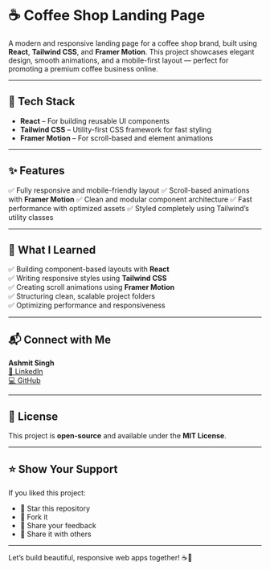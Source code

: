 # ☕ Coffee Shop Landing Page

A modern and responsive landing page for a coffee shop brand, built using **React**, **Tailwind CSS**, and **Framer Motion**. This project showcases elegant design, smooth animations, and a mobile-first layout — perfect for promoting a premium coffee business online.

---

## 🚀 Tech Stack

- **React** – For building reusable UI components
- **Tailwind CSS** – Utility-first CSS framework for fast styling
- **Framer Motion** – For scroll-based and element animations

---

## ✨ Features

✅ Fully responsive and mobile-friendly layout
✅ Scroll-based animations with **Framer Motion**
✅ Clean and modular component architecture
✅ Fast performance with optimized assets
✅ Styled completely using Tailwind’s utility classes

---

## 🧠 What I Learned

✅ Building component-based layouts with **React**  
✅ Writing responsive styles using **Tailwind CSS**  
✅ Creating scroll animations using **Framer Motion**  
✅ Structuring clean, scalable project folders  
✅ Optimizing performance and responsiveness

---

## 📬 Connect with Me

**Ashmit Singh**  
[🔗 LinkedIn](https://www.linkedin.com/in/ashmitsingh13)  
[💻 GitHub](https://github.com/ashmitsingh13)

---

## 📄 License

This project is **open-source** and available under the **MIT License**.

---

## ⭐ Show Your Support

If you liked this project:

- 🌟 Star this repository  
- 🍴 Fork it  
- 💬 Share your feedback  
- 📢 Share it with others  

---

Let’s build beautiful, responsive web apps together! ☕🚀
